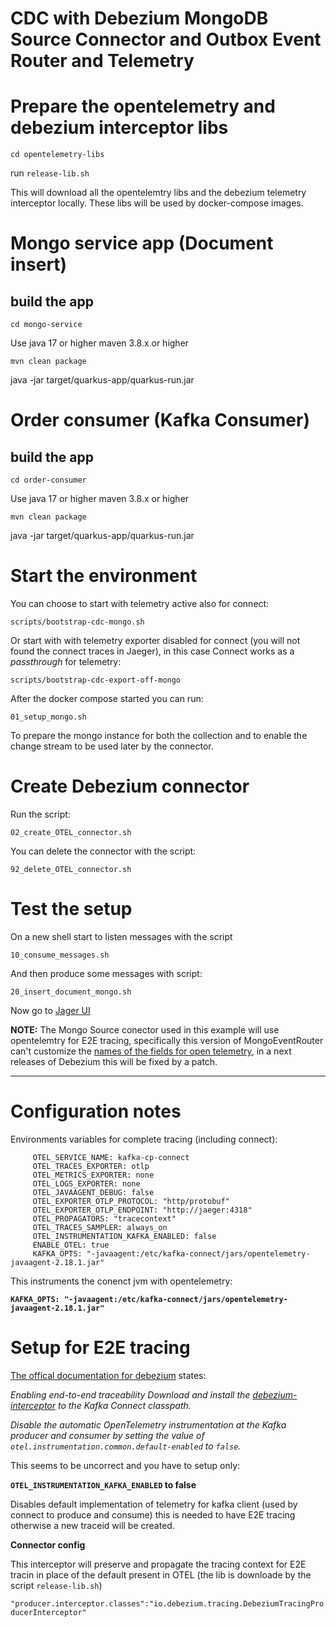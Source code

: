 
# CDC with Debezium MongoDB Source Connector and Outbox Event Router and Telemetry

# Prepare the opentelemetry and debezium interceptor libs

`cd opentelemetry-libs`

run `release-lib.sh`

This will download all the opentelemtry libs and the debezium telemetry interceptor locally. These libs will be used by docker-compose images.

# Mongo service app (Document insert)

## build the app

`cd mongo-service`

Use java 17 or higher
maven 3.8.x or higher

`mvn clean package`

java -jar target/quarkus-app/quarkus-run.jar

# Order consumer (Kafka Consumer)

## build the app

`cd order-consumer`

Use java 17 or higher
maven 3.8.x or higher

`mvn clean package`

java -jar target/quarkus-app/quarkus-run.jar

# Start the environment

You can choose to start with telemetry active also for connect:

```
scripts/bootstrap-cdc-mongo.sh
```

Or start with with telemetry exporter disabled for connect (you will not found the connect traces in Jaeger), in this case Connect works as a *passthrough* for telemetry:


```
scripts/bootstrap-cdc-export-off-mongo
```

After the docker compose started you can run:

`01_setup_mongo.sh`

To prepare the mongo instance for both the collection and to enable the change stream to be used later by the connector.

# Create Debezium connector

Run the script:

`02_create_OTEL_connector.sh`

You can delete the connector with the script:

`92_delete_OTEL_connector.sh`

# Test the setup

On a new shell start to listen messages with the script

`10_consume_messages.sh`

And then produce some messages with script:

`20_insert_document_mongo.sh`

Now go to [Jager UI](http://localhost:16686)




**NOTE:** The Mongo Source conector used in this example will use opentelemtry for E2E tracing, specifically this version of MongoEventRouter can't customize the [names of the fields for open telemetry](https://debezium.io/documentation/reference/stable/integrations/tracing.html#_configuration_options), in a next releases of Debezium this will be fixed by a patch.

---

# Configuration notes

Environments variables for complete tracing (including connect):

 ```
      OTEL_SERVICE_NAME: kafka-cp-connect
      OTEL_TRACES_EXPORTER: otlp
      OTEL_METRICS_EXPORTER: none
      OTEL_LOGS_EXPORTER: none
      OTEL_JAVAAGENT_DEBUG: false
      OTEL_EXPORTER_OTLP_PROTOCOL: "http/protobuf"
      OTEL_EXPORTER_OTLP_ENDPOINT: "http://jaeger:4318"
      OTEL_PROPAGATORS: "tracecontext"
      OTEL_TRACES_SAMPLER: always_on
      OTEL_INSTRUMENTATION_KAFKA_ENABLED: false
      ENABLE_OTEL: true
      KAFKA_OPTS: "-javaagent:/etc/kafka-connect/jars/opentelemetry-javaagent-2.18.1.jar"
```
This instruments the conenct jvm with opentelemetry:

**`KAFKA_OPTS: "-javaagent:/etc/kafka-connect/jars/opentelemetry-javaagent-2.18.1.jar"`**

# Setup for E2E tracing

[The offical documentation for debezium](https://debezium.io/documentation/reference/stable/integrations/tracing.html#_enabling_end_to_end_traceability) states:

*Enabling end-to-end traceability
Download and install the [debezium-interceptor](https://mvnrepository.com/artifact/io.debezium/debezium-interceptor/) to the Kafka Connect classpath.*

*Disable the automatic OpenTelemetry instrumentation at the Kafka producer and consumer by setting the value of `otel.instrumentation.common.default-enabled` to `false`.*

This seems to be uncorrect and you have to setup only:

**`OTEL_INSTRUMENTATION_KAFKA_ENABLED` to false** 

Disables default implementation of telemetry for kafka client (used by connect to produce and consume) this is needed to have E2E tracing otherwise a new traceid will be created.

**Connector config**

This interceptor will preserve and propagate the tracing context for E2E tracin in place of the default present in OTEL (the lib is downloade by the script `release-lib.sh`)

`"producer.interceptor.classes":"io.debezium.tracing.DebeziumTracingProducerInterceptor"`

